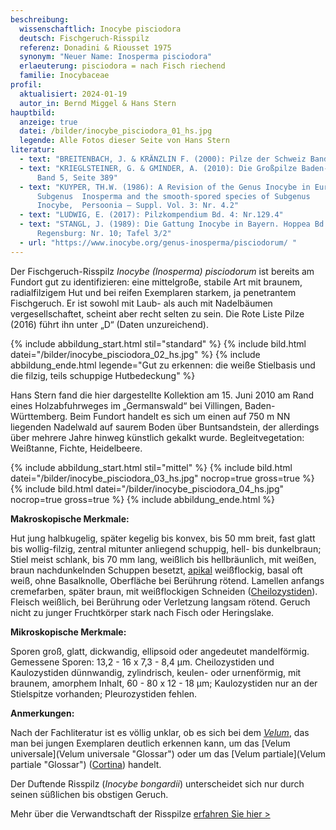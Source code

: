 ```yaml
---
beschreibung:
  wissenschaftlich: Inocybe pisciodora
  deutsch: Fischgeruch-Risspilz
  referenz: Donadini & Riousset 1975
  synonym: "Neuer Name: Inosperma pisciodora"
  erlaeuterung: pisciodora = nach Fisch riechend
  familie: Inocybaceae
profil:
  aktualisiert: 2024-01-19
  autor_in: Bernd Miggel & Hans Stern
hauptbild:
  anzeige: true
  datei: /bilder/inocybe_pisciodora_01_hs.jpg
  legende: Alle Fotos dieser Seite von Hans Stern
literatur:
  - text: "BREITENBACH, J. & KRÄNZLIN F. (2000): Pilze der Schweiz Band 5, Nr. 7"
  - text: "KRIEGLSTEINER, G. & GMINDER, A. (2010): Die Großpilze Baden-Württembergs,
      Band 5, Seite 389"
  - text: "KUYPER, TH.W. (1986): A Revision of the Genus Inocybe in Europe, I
      Subgenus  Inosperma and the smooth-spored species of Subgenus
      Inocybe,  Persoonia — Suppl. Vol. 3: Nr. 4.2"
  - text: "LUDWIG, E. (2017): Pilzkompendium Bd. 4: Nr.129.4"
  - text: "STANGL, J. (1989): Die Gattung Inocybe in Bayern. Hoppea Bd. 46.
      Regensburg: Nr. 10; Tafel 3/2"
  - url: "https://www.inocybe.org/genus-inosperma/pisciodorum/ "
---
```

Der Fischgeruch-Risspilz *Inocybe (Inosperma) pisciodorum* ist bereits am Fundort gut zu identifizieren: eine mittelgroße, stabile Art mit braunem, radialfilzigem Hut und bei reifen Exemplaren starkem, ja penetrantem Fischgeruch. Er ist sowohl mit Laub- als auch mit Nadelbäumen vergesellschaftet, scheint aber recht selten zu sein. Die Rote Liste Pilze (2016) führt ihn unter „D“ (Daten unzureichend).

{% include abbildung_start.html stil="standard" %}
{% include bild.html datei="/bilder/inocybe_pisciodora_02_hs.jpg" %}
{% include abbildung_ende.html legende="Gut zu erkennen: die weiße Stielbasis und die filzig, teils schuppige Hutbedeckung" %}

Hans Stern fand die hier dargestellte Kollektion am 15. Juni 2010 am Rand eines Holzabfuhrweges im „Germanswald“ bei Villingen, Baden-Württemberg. Beim Fundort handelt es sich um einen auf 750 m NN liegenden Nadelwald auf saurem Boden über Buntsandstein, der allerdings über mehrere Jahre hinweg künstlich gekalkt wurde. Begleitvegetation: Weißtanne, Fichte, Heidelbeere.

{% include abbildung_start.html stil="mittel" %}
{% include bild.html datei="/bilder/inocybe_pisciodora_03_hs.jpg" nocrop=true gross=true %}
{% include bild.html datei="/bilder/inocybe_pisciodora_04_hs.jpg" nocrop=true gross=true %}
{% include abbildung_ende.html %}

**Makroskopische Merkmale:**

Hut jung halbkugelig, später kegelig bis konvex, bis 50 mm breit, fast glatt bis wollig-filzig, zentral mitunter anliegend schuppig, hell- bis dunkelbraun; Stiel meist schlank, bis 70 mm lang, weißlich bis hellbräunlich, mit weißen, braun nachdunkelnden Schuppen besetzt, [apikal](apikal "Glossar") weißflockig, basal oft weiß, ohne Basalknolle, Oberfläche bei Berührung rötend. Lamellen anfangs cremefarben, später braun, mit weißflockigen Schneiden ([Cheilozystiden](Cheilozystiden "Glossar")). Fleisch weißlich, bei Berührung oder Verletzung langsam rötend. Geruch nicht zu junger Fruchtkörper stark nach Fisch oder Heringslake.

**Mikroskopische Merkmale:**

Sporen groß, glatt, dickwandig, ellipsoid oder angedeutet mandelförmig. Gemessene Sporen: 13,2 - 16 x 7,3 - 8,4 µm. Cheilozystiden und Kaulozystiden dünnwandig, zylindrisch, keulen- oder urnenförmig, mit braunem, amorphem Inhalt, 60 - 80 x 12 - 18 µm; Kaulozystiden nur an der Stielspitze vorhanden; Pleurozystiden fehlen.

**Anmerkungen:**

Nach der Fachliteratur ist es völlig unklar, ob es sich bei dem *[Velum](Velum "Glossar")*, das man bei jungen Exemplaren deutlich erkennen kann, um das [Velum universale](Velum universale "Glossar") oder um das [Velum partiale](Velum partiale "Glossar") ([Cortina](Cortina "Glossar")) handelt.

Der Duftende Risspilz (*Inocybe bongardii*) unterscheidet sich nur durch seinen süßlichen bis obstigen Geruch.

Mehr über die Verwandtschaft der Risspilze [erfahren Sie hier >](/verwandt/risspilze)